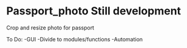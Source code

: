 # Passport_photo Still development

Crop and resize photo for passport


To Do:
-GUI
-Divide to modules/functions
-Automation
